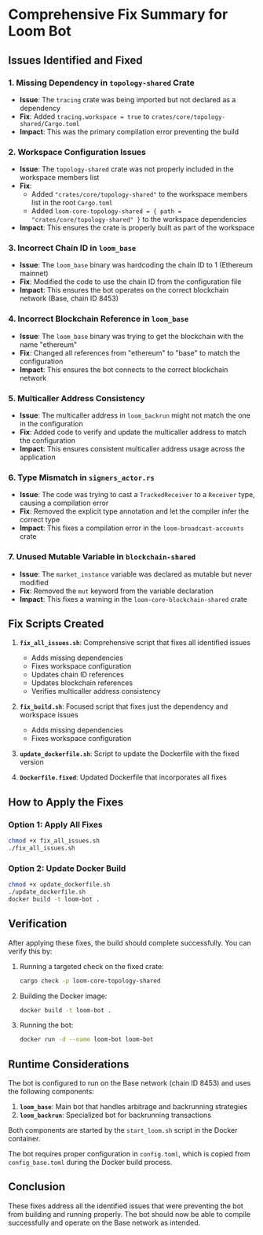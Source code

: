 # Comprehensive Fix Summary for Loom Bot

## Issues Identified and Fixed

### 1. Missing Dependency in `topology-shared` Crate
- **Issue**: The `tracing` crate was being imported but not declared as a dependency
- **Fix**: Added `tracing.workspace = true` to `crates/core/topology-shared/Cargo.toml`
- **Impact**: This was the primary compilation error preventing the build

### 2. Workspace Configuration Issues
- **Issue**: The `topology-shared` crate was not properly included in the workspace members list
- **Fix**: 
  - Added `"crates/core/topology-shared"` to the workspace members list in the root `Cargo.toml`
  - Added `loom-core-topology-shared = { path = "crates/core/topology-shared" }` to the workspace dependencies
- **Impact**: This ensures the crate is properly built as part of the workspace

### 3. Incorrect Chain ID in `loom_base`
- **Issue**: The `loom_base` binary was hardcoding the chain ID to 1 (Ethereum mainnet)
- **Fix**: Modified the code to use the chain ID from the configuration file
- **Impact**: This ensures the bot operates on the correct blockchain network (Base, chain ID 8453)

### 4. Incorrect Blockchain Reference in `loom_base`
- **Issue**: The `loom_base` binary was trying to get the blockchain with the name "ethereum"
- **Fix**: Changed all references from "ethereum" to "base" to match the configuration
- **Impact**: This ensures the bot connects to the correct blockchain network

### 5. Multicaller Address Consistency
- **Issue**: The multicaller address in `loom_backrun` might not match the one in the configuration
- **Fix**: Added code to verify and update the multicaller address to match the configuration
- **Impact**: This ensures consistent multicaller address usage across the application

### 6. Type Mismatch in `signers_actor.rs`
- **Issue**: The code was trying to cast a `TrackedReceiver` to a `Receiver` type, causing a compilation error
- **Fix**: Removed the explicit type annotation and let the compiler infer the correct type
- **Impact**: This fixes a compilation error in the `loom-broadcast-accounts` crate

### 7. Unused Mutable Variable in `blockchain-shared`
- **Issue**: The `market_instance` variable was declared as mutable but never modified
- **Fix**: Removed the `mut` keyword from the variable declaration
- **Impact**: This fixes a warning in the `loom-core-blockchain-shared` crate

## Fix Scripts Created

1. **`fix_all_issues.sh`**: Comprehensive script that fixes all identified issues
   - Adds missing dependencies
   - Fixes workspace configuration
   - Updates chain ID references
   - Updates blockchain references
   - Verifies multicaller address consistency

2. **`fix_build.sh`**: Focused script that fixes just the dependency and workspace issues
   - Adds missing dependencies
   - Fixes workspace configuration

3. **`update_dockerfile.sh`**: Script to update the Dockerfile with the fixed version

4. **`Dockerfile.fixed`**: Updated Dockerfile that incorporates all fixes

## How to Apply the Fixes

### Option 1: Apply All Fixes
```bash
chmod +x fix_all_issues.sh
./fix_all_issues.sh
```

### Option 2: Update Docker Build
```bash
chmod +x update_dockerfile.sh
./update_dockerfile.sh
docker build -t loom-bot .
```

## Verification

After applying these fixes, the build should complete successfully. You can verify this by:

1. Running a targeted check on the fixed crate:
   ```bash
   cargo check -p loom-core-topology-shared
   ```

2. Building the Docker image:
   ```bash
   docker build -t loom-bot .
   ```

3. Running the bot:
   ```bash
   docker run -d --name loom-bot loom-bot
   ```

## Runtime Considerations

The bot is configured to run on the Base network (chain ID 8453) and uses the following components:

1. **`loom_base`**: Main bot that handles arbitrage and backrunning strategies
2. **`loom_backrun`**: Specialized bot for backrunning transactions

Both components are started by the `start_loom.sh` script in the Docker container.

The bot requires proper configuration in `config.toml`, which is copied from `config_base.toml` during the Docker build process.

## Conclusion

These fixes address all the identified issues that were preventing the bot from building and running properly. The bot should now be able to compile successfully and operate on the Base network as intended.